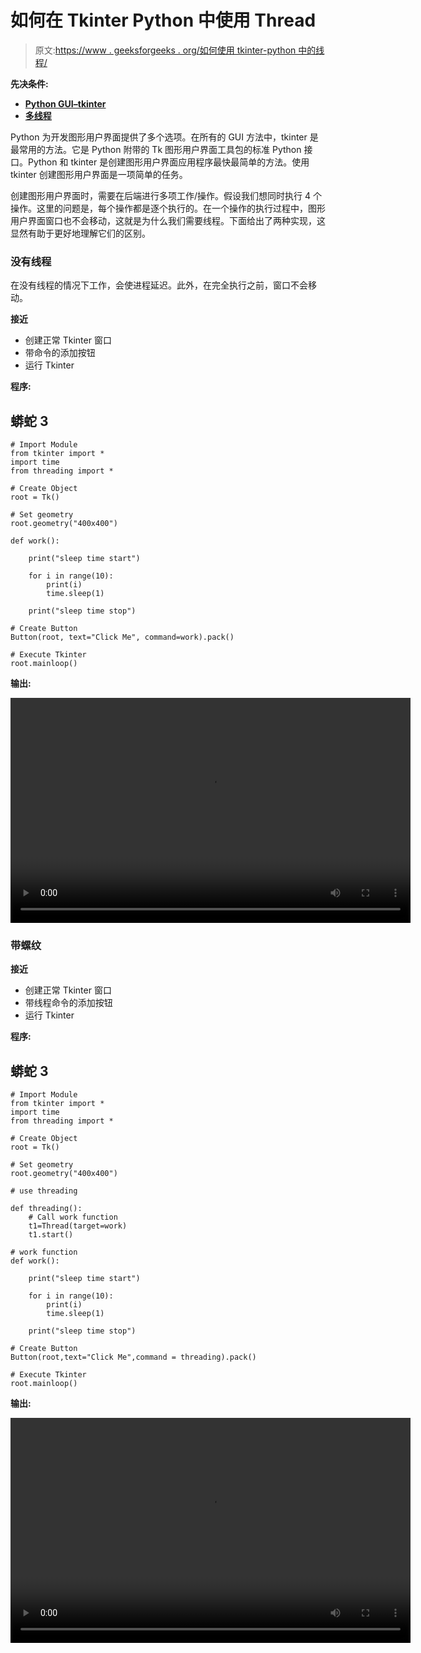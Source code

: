 # 如何在 Tkinter Python 中使用 Thread

> 原文:[https://www . geeksforgeeks . org/如何使用 tkinter-python 中的线程/](https://www.geeksforgeeks.org/how-to-use-thread-in-tkinter-python/)

**先决条件:**

*   [**Python GUI–tkinter**](https://www.geeksforgeeks.org/python-gui-tkinter/)
*   [**多线程**](https://www.geeksforgeeks.org/multithreading-python-set-1/)

Python 为开发图形用户界面提供了多个选项。在所有的 GUI 方法中，tkinter 是最常用的方法。它是 Python 附带的 Tk 图形用户界面工具包的标准 Python 接口。Python 和 tkinter 是创建图形用户界面应用程序最快最简单的方法。使用 tkinter 创建图形用户界面是一项简单的任务。

创建图形用户界面时，需要在后端进行多项工作/操作。假设我们想同时执行 4 个操作。这里的问题是，每个操作都是逐个执行的。在一个操作的执行过程中，图形用户界面窗口也不会移动，这就是为什么我们需要线程。下面给出了两种实现，这显然有助于更好地理解它们的区别。

### 没有线程

在没有线程的情况下工作，会使进程延迟。此外，在完全执行之前，窗口不会移动。

**接近**

*   创建正常 Tkinter 窗口
*   带命令的添加按钮
*   运行 Tkinter

**程序:**

## 蟒蛇 3

```
# Import Module
from tkinter import *
import time
from threading import *

# Create Object
root = Tk()

# Set geometry
root.geometry("400x400")

def work():

    print("sleep time start")

    for i in range(10):
        print(i)
        time.sleep(1)

    print("sleep time stop")

# Create Button
Button(root, text="Click Me", command=work).pack()

# Execute Tkinter
root.mainloop()
```

**输出:**

<video class="wp-video-shortcode" id="video-527669-1" width="640" height="360" preload="metadata" controls=""><source type="video/mp4" src="https://media.geeksforgeeks.org/wp-content/uploads/20201213175002/FreeOnlineScreenRecorderProject6.mp4?_=1">[https://media.geeksforgeeks.org/wp-content/uploads/20201213175002/FreeOnlineScreenRecorderProject6.mp4](https://media.geeksforgeeks.org/wp-content/uploads/20201213175002/FreeOnlineScreenRecorderProject6.mp4)</video>

### 带螺纹

**接近**

*   创建正常 Tkinter 窗口
*   带线程命令的添加按钮
*   运行 Tkinter

**程序:**

## 蟒蛇 3

```
# Import Module
from tkinter import *
import time
from threading import *

# Create Object
root = Tk()

# Set geometry
root.geometry("400x400")

# use threading

def threading():
    # Call work function
    t1=Thread(target=work)
    t1.start()

# work function
def work():

    print("sleep time start")

    for i in range(10):
        print(i)
        time.sleep(1)

    print("sleep time stop")

# Create Button
Button(root,text="Click Me",command = threading).pack()

# Execute Tkinter
root.mainloop()
```

**输出:**

<video class="wp-video-shortcode" id="video-527669-2" width="640" height="360" preload="metadata" controls=""><source type="video/mp4" src="https://media.geeksforgeeks.org/wp-content/uploads/20201213175614/FreeOnlineScreenRecorderProject7.mp4?_=2">[https://media.geeksforgeeks.org/wp-content/uploads/20201213175614/FreeOnlineScreenRecorderProject7.mp4](https://media.geeksforgeeks.org/wp-content/uploads/20201213175614/FreeOnlineScreenRecorderProject7.mp4)</video>